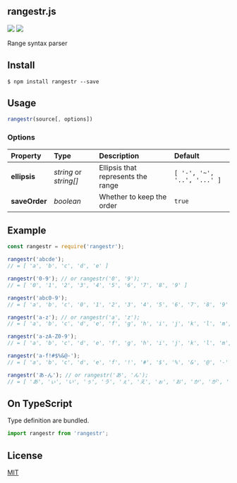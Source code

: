 rangestr.js
-------------------------------

[![][npm-badge]][npm-link]
[![][mit-badge]][mit]

Range syntax parser

## Install
``` shell
$ npm install rangestr --save
```

## Usage
``` javascript
rangestr(source[, options])
```

### Options
| Property      | Type                   | Description                        | Default                     |
| :------------ | :--------------------- | :--------------------------------- | :-------------------------- |
| **ellipsis**  | *string* or *string[]* | Ellipsis that represents the range | `[ '-', '~', '..', '...' ]` |
| **saveOrder** | *boolean*              | Whether to keep the order          | `true`                      |

## Example
``` javascript
const rangestr = require('rangestr');

rangestr('abcde');
// = [ 'a', 'b', 'c', 'd', 'e' ]

rangestr('0-9'); // or rangestr('0', '9');
// = [ '0', '1', '2', '3', '4', '5', '6', '7', '8', '9' ]

rangestr('abc0-9');
// = [ 'a', 'b', 'c', '0', '1', '2', '3', '4', '5', '6', '7', '8', '9' ]

rangestr('a-z'); // or rangestr('a', 'z');
// = [ 'a', 'b', 'c', 'd', 'e', 'f', 'g', 'h', 'i', 'j', 'k', 'l', 'm', 'n', 'o', 'p', 'q', 'r', 's', 't', 'u', 'v', 'w', 'x', 'y', 'z' ]

rangestr('a-zA-Z0-9');
// = [ 'a', 'b', 'c', 'd', 'e', 'f', 'g', 'h', 'i', 'j', 'k', 'l', 'm', 'n', 'o', 'p', 'q', 'r', 's', 't', 'u', 'v', 'w', 'x', 'y', 'z', 'A', 'B', 'C', 'D', 'E', 'F', 'G', 'H', 'I', 'J', 'K', 'L', 'M', 'N', 'O', 'P', 'Q', 'R', 'S', 'T', 'U', 'V', 'W', 'X', 'Y', 'Z', '0', '1', '2', '3', '4', '5', '6', '7', '8', '9' ]

rangestr('a-f!#$%&@-');
// = [ 'a', 'b', 'c', 'd', 'e', 'f', '!', '#', '$', '%', '&', '@', '-' ]

rangestr('あ-ん'); // or rangestr('あ', 'ん');
// = [ 'あ', 'ぃ', 'い', 'ぅ', 'う', 'ぇ', 'え', 'ぉ', 'お', 'か', 'が', 'き', 'ぎ', 'く', 'ぐ', 'け', 'げ', 'こ', 'ご', 'さ', 'ざ', 'し', 'じ', 'す', 'ず', 'せ', 'ぜ', 'そ', 'ぞ', 'た', 'だ', 'ち', 'ぢ', 'っ', 'つ', 'づ', 'て', 'で', 'と', 'ど', 'な', 'に', 'ぬ', 'ね', 'の', 'は', 'ば', 'ぱ', 'ひ', 'び', 'ぴ', 'ふ', 'ぶ', 'ぷ', 'へ', 'べ', 'ぺ', 'ほ', 'ぼ', 'ぽ', 'ま', 'み', 'む', 'め', 'も', 'ゃ', 'や', 'ゅ', 'ゆ', 'ょ', 'よ', 'ら', 'り', 'る', 'れ', 'ろ', 'ゎ', 'わ', 'ゐ', 'ゑ', 'を', 'ん' ]
```

## On TypeScript
Type definition are bundled.
``` typescript
import rangestr from 'rangestr';
```

## License
[MIT](LICENSE)

[npm-link]:  https://www.npmjs.com/package/rangestr
[npm-badge]: https://img.shields.io/npm/v/rangestr.svg?style=flat-square
[mit]:       http://opensource.org/licenses/MIT
[mit-badge]: https://img.shields.io/badge/license-MIT-444444.svg?style=flat-square
